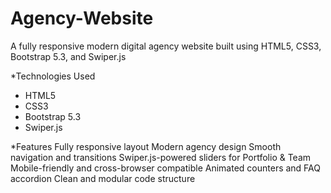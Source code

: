 # Agency-Website
A fully responsive modern digital agency website built using HTML5, CSS3, Bootstrap 5.3, and Swiper.js

*Technologies Used
- HTML5
- CSS3
- Bootstrap 5.3
- Swiper.js

*Features
   Fully responsive layout
   Modern agency design
   Smooth navigation and transitions
   Swiper.js-powered sliders for Portfolio & Team
   Mobile-friendly and cross-browser compatible
   Animated counters and FAQ accordion
   Clean and modular code structure

